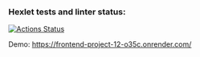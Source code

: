 ### Hexlet tests and linter status:
[![Actions Status](https://github.com/bersyatina/frontend-project-12/actions/workflows/hexlet-check.yml/badge.svg)](https://github.com/bersyatina/frontend-project-12/actions)

Demo:
https://frontend-project-12-o35c.onrender.com/